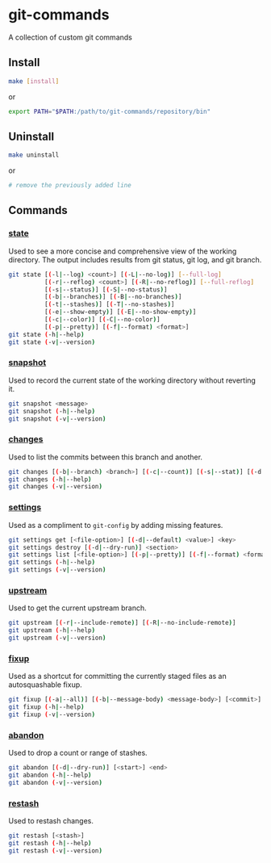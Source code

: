 # git-commands

A collection of custom git commands

## Install

```bash
make [install]
```
or
```bash
export PATH="$PATH:/path/to/git-commands/repository/bin"
```

## Uninstall

```bash
make uninstall
```
or
```bash
# remove the previously added line
```

## Commands
### [state][]

Used to see a more concise and comprehensive view of the working directory. The output includes results from git status, git log, and git branch.

```bash
git state [(-l|--log) <count>] [(-L|--no-log)] [--full-log]
          [(-r|--reflog) <count>] [(-R|--no-reflog)] [--full-reflog]
          [(-s|--status)] [(-S|--no-status)]
          [(-b|--branches)] [(-B|--no-branches)]
          [(-t|--stashes)] [(-T|--no-stashes)]
          [(-e|--show-empty)] [(-E|--no-show-empty)]
          [(-c|--color)] [(-C|--no-color)]
          [(-p|--pretty)] [(-f|--format) <format>]
git state (-h|--help)
git state (-v|--version)
```

### [snapshot][]

Used to record the current state of the working directory without reverting it.

```bash
git snapshot <message>
git snapshot (-h|--help)
git snapshot (-v|--version)
```

### [changes][]

Used to list the commits between this branch and another.

```bash
git changes [(-b|--branch) <branch>] [(-c|--count)] [(-s|--stat)] [(-d|--diff)]
git changes (-h|--help)
git changes (-v|--version)
```

### [settings][]

Used as a compliment to `git-config` by adding missing features.

```bash
git settings get [<file-option>] [(-d|--default) <value>] <key>
git settings destroy [(-d|--dry-run)] <section>
git settings list [<file-option>] [(-p|--pretty)] [(-f|--format) <format>] [(-c|--count)] [<section>]
git settings (-h|--help)
git settings (-v|--version)
```

### [upstream][]

Used to get the current upstream branch.

```bash
git upstream [(-r|--include-remote)] [(-R|--no-include-remote)]
git upstream (-h|--help)
git upstream (-v|--version)
```

### [fixup][]

Used as a shortcut for committing the currently staged files as an autosquashable fixup.

```bash
git fixup [(-a|--all)] [(-b|--message-body) <message-body>] [<commit>]
git fixup (-h|--help)
git fixup (-v|--version)
```

### [abandon][]

Used to drop a count or range of stashes.

```bash
git abandon [(-d|--dry-run)] [<start>] <end>
git abandon (-h|--help)
git abandon (-v|--version)
```

### [restash][]

Used to restash changes.

```bash
git restash [<stash>]
git restash (-h|--help)
git restash (-v|--version)
```

[state]: http://htmlpreview.github.io/?https://raw.githubusercontent.com/Brickstertwo/git-commands/master/man/man1/git-state.1.html
[snapshot]: http://htmlpreview.github.io/?https://raw.githubusercontent.com/Brickstertwo/git-commands/master/man/man1/git-snapshot.1.html
[changes]: http://htmlpreview.github.io/?https://raw.githubusercontent.com/Brickstertwo/git-commands/master/man/man1/git-changes.1.html
[settings]: http://htmlpreview.github.io/?https://raw.githubusercontent.com/Brickstertwo/git-commands/master/man/man1/git-settings.1.html
[upstream]: http://htmlpreview.github.io/?https://raw.githubusercontent.com/Brickstertwo/git-commands/master/man/man1/git-upstream.1.html
[fixup]: http://htmlpreview.github.io/?https://raw.githubusercontent.com/Brickstertwo/git-commands/master/man/man1/git-fixup.1.html
[abandon]: http://htmlpreview.github.io/?https://raw.githubusercontent.com/Brickstertwo/git-commands/master/man/man1/git-abandon.1.html
[restash]: http://htmlpreview.github.io/?https://raw.githubusercontent.com/Brickstertwo/git-commands/master/man/man1/git-restash.1.html
